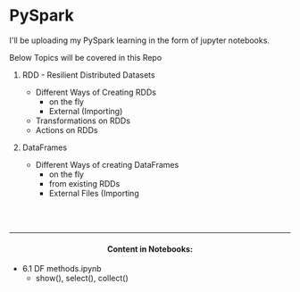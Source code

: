 # PySpark

I'll be uploading my PySpark learning in the form of jupyter notebooks.

Below Topics will be covered in this Repo

1) RDD - Resilient Distributed Datasets
   * Different Ways of Creating RDDs
     * on the fly 
     * External (Importing)
   * Transformations on RDDs
   * Actions on RDDs
 
2) DataFrames 
   * Different Ways of creating DataFrames
     * on the fly
     * from existing RDDs
     * External Files (Importing
  
  
  
<br> <br> <hr>
#### <center> Content in Notebooks:
 * 6.1 DF methods.ipynb 
     * show(), select(), collect()